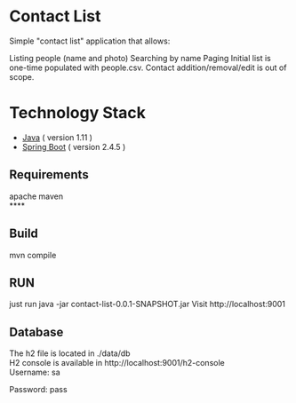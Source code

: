 # Contact List
Simple "contact list" application that allows:

Listing people (name and photo)
Searching by name
Paging
Initial list is one-time populated with people.csv. Contact addition/removal/edit is out of scope.

# Technology Stack

- [Java](https://www.java.com) ( version 1.11 )
- [Spring Boot](https://spring.io/projects/spring-boot) ( version 2.4.5 )


## Requirements 
apache maven <br/>****


## Build
mvn compile

## RUN
just run java -jar contact-list-0.0.1-SNAPSHOT.jar 
Visit http://localhost:9001



## Database
The h2 file is located in ./data/db<br/>
H2 console is available in http://localhost:9001/h2-console<br/>
Username: sa

Password: pass







